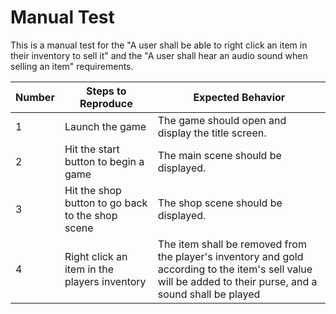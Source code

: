 # Manual Test

This is a manual test for the "A user shall be able to right click an item in their inventory to sell it"  and the "A user shall hear an audio sound when selling an item" requirements.

| Number | Steps to Reproduce | Expected Behavior |
|--------|--------------------|-------------------|
|      1 | Launch the game | The game should open and display the title screen. |
|      2 | Hit the start button to begin a game | The main scene should be displayed. |
|      3 | Hit the shop button to go back to the shop scene| The shop scene should be displayed. |
|      4 | Right click an item in the players inventory| The item shall be removed from the player's inventory and gold according to the item's sell value will be added to their purse, and a sound shall be played|